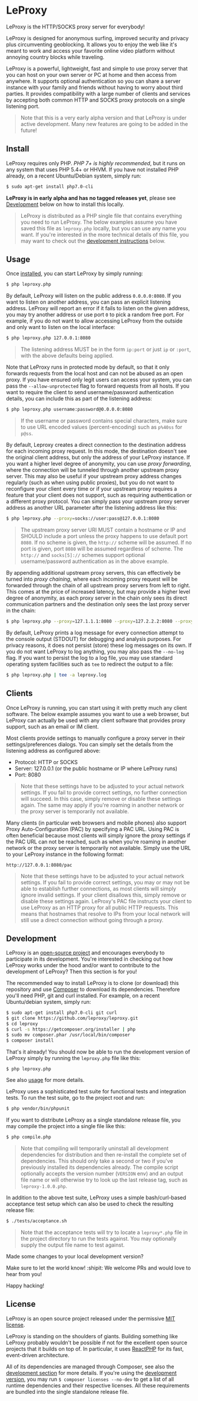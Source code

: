 # LeProxy

LeProxy is the HTTP/SOCKS proxy server for everybody!

LeProxy is designed for anonymous surfing, improved security and privacy plus
circumventing geoblocking.
It allows you to enjoy the web like it's meant to work and access your favorite
online video platform without annoying country blocks while traveling.

LeProxy is a powerful, lightweight, fast and simple to use proxy server that you
can host on your own server or PC at home and then access from anywhere.
It supports optional authentication so you can share a server instance with your
family and friends without having to worry about third parties.
It provides compatibility with a large number of clients and services by
accepting both common HTTP and SOCKS proxy protocols on a single listening port.

> Note that this is a very early alpha version and that
  LeProxy is under active development.
  Many new features are going to be added in the future!

## Install

LeProxy requires only PHP.
*PHP 7+ is highly recommended*, but it runs on any system that uses PHP 5.4+ or
HHVM.
If you have not installed PHP already, on a recent Ubuntu/Debian system, simply run:

```bash
$ sudo apt-get install php7.0-cli
```

**LeProxy is in early alpha and has no tagged releases yet**,
please see [Development](#development) below on how to install this locally.

<!--
You can simply download the latest `leproxy-{version}.php` file from our
[releases page](https://github.com/leproxy/leproxy/releases):

[Latest release](https://github.com/leproxy/leproxy/releases/latest)

Downloaded the `leproxy-{version}.php` file?
You did it!! Really simple, huh?
-->

> LeProxy is distributed as a PHP single file that contains everything you need
  to run LeProxy.
  The below examples assume you have saved this file as `leproxy.php` locally,
  but you can use any name you want.
  If you're interested in the more technical details of this file, you may want
  to check out the [development instructions](#development) below.

## Usage

Once [installed](#install), you can start LeProxy by simply running:

```bash
$ php leproxy.php 
```

By default, LeProxy will listen on the public address `0.0.0.0:8080`. 
If you want to listen on another address, you can pass an explicit listening
address.
LeProxy will report an error if it fails to listen on the given address,
you may try another address or use port `0` to pick a random free port.
For example, if you do not want to allow accessing LeProxy from the outside and
only want to listen on the local interface:

```bash
$ php leproxy.php 127.0.0.1:8080
```

> The listening address MUST be in the form `ip:port` or just `ip` or `:port`,
  with the above defaults being applied.

Note that LeProxy runs in protected mode by default, so that it only forwards
requests from the local host and can not be abused as an open proxy.
If you have ensured only legit users can access your system, you can
pass the `--allow-unprotected` flag to forward requests from all hosts.
If you want to require the client to send username/password authentication
details, you can include this as part of the listening address:

```bash
$ php leproxy.php username:password@0.0.0.0:8080
```

> If the username or password contains special characters, make sure to use
  URL encoded values (percent-encoding) such as `p%40ss` for `p@ss`.

By default, Leproxy creates a direct connection to the destination address for
each incoming proxy request.
In this mode, the destination doesn't see the original client address, but only
the address of your LeProxy instance.
If you want a higher level degree of anonymity, you can use *proxy forwarding*,
where the connection will be tunneled through another upstream proxy server.
This may also be useful if your upstream proxy address changes regularly (such
as when using public proxies), but you do not want to reconfigure your client
every time or if your upstream proxy requires a feature that your client does
not support, such as requiring authentication or a different proxy protocol.
You can simply pass your upstream proxy server address as another URL parameter
after the listening address like this:

```bash
$ php leproxy.php --proxy=socks://user:pass@127.0.0.1:8080
```

> The upstream proxy server URI MUST contain a hostname or IP and SHOULD include
  a port unless the proxy happens to use default port `8080`.
  If no scheme is given, the `http://` scheme will be assumed.
  If no port is given, port `8080` will be assumed regardless of scheme.
  The `http://` and `socks[5]://` schemes support optional username/password
  authentication as in the above example.

By appending additional upstream proxy servers, this can effectively be turned
into *proxy chaining*, where each incoming proxy request will be forwarded
through the chain of all upstream proxy servers from left to right.
This comes at the price of increased latency, but may provide a higher level
degree of anonymity, as each proxy server in the chain only sees its direct
communication partners and the destination only sees the last proxy server in
the chain:

```bash
$ php leproxy.php --proxy=127.1.1.1:8080 --proxy=127.2.2.2:8080 --proxy=127.3.3.3:8080
```

By default, LeProxy prints a log message for every connection attempt to the
console output (STDOUT) for debugging and analysis purposes.
For privacy reasons, it does not persist (store) these log messages on its own.
If you do not want LeProxy to log anything, you may also pass the `--no-log`
flag.
If you want to persist the log to a log file, you may use standard operating
system facilities such as `tee` to redirect the output to a file:

```bash
$ php leproxy.php | tee -a leproxy.log
```

## Clients

Once LeProxy is running, you can start using it with pretty much any client
software.
The below example assumes you want to use a web browser, but LeProxy can
actually be used with any client software that provides proxy support, such as
an email or IM client.

Most clients provide settings to manually configure a proxy server in their
settings/preferences dialogs.
You can simply set the details from the listening address as configured above:

* Protocol: HTTP or SOCKS
* Server: 127.0.0.1 (or the public hostname or IP where LeProxy runs)
* Port: 8080

> Note that these settings have to be adjusted to your actual network settings.
  If you fail to provide correct settings, no further connection will succeed.
  In this case, simply remove or disable these settings again.
  The same may apply if you're roaming in another network or the proxy server is
  temporarily not available.

Many clients (in particular web browsers and mobile phones) also support Proxy
Auto-Configuration (PAC) by specifying a PAC URL.
Using PAC is often beneficial because most clients will simply ignore the proxy
settings if the PAC URL can not be reached, such as when you're roaming in
another network or the proxy server is temporarily not available.
Simply use the URL to your LeProxy instance in the following format:

```
http://127.0.0.1:8080/pac
```

> Note that these settings have to be adjusted to your actual network settings.
  If you fail to provide correct settings, you may or may not be able to
  establish further connections, as most clients will simply ignore invalid
  settings.
  If your client disallows this, simply remove or disable these settings again.
  LeProxy's PAC file instructs your client to use LeProxy as an HTTP proxy for
  all public HTTP requests.
  This means that hostnames that resolve to IPs from your local network will
  still use a direct connection without going through a proxy.

## Development

LeProxy is an [open-source project](#license) and encourages everybody to
participate in its development.
You're interested in checking out how LeProxy works under the hood and/or want
to contribute to the development of LeProxy?
Then this section is for you!

The recommended way to install LeProxy is to clone (or download) this repository
and use [Composer](http://getcomposer.org) to download its dependencies.
Therefore you'll need PHP, git and curl installed.
For example, on a recent Ubuntu/debian system, simply run:

```bash
$ sudo apt-get install php7.0-cli git curl
$ git clone https://github.com/leproxy/leproxy.git
$ cd leproxy
$ curl -s https://getcomposer.org/installer | php
$ sudo mv composer.phar /usr/local/bin/composer
$ composer install
```

That's it already!
You should now be able to run the development version of LeProxy simply by
running the `leproxy.php` file like this:

```bash
$ php leproxy.php
```

See also [usage](#usage) for more details.

LeProxy uses a sophisticated test suite for functional tests and integration
tests.
To run the test suite, go to the project root and run:

```bash
$ php vendor/bin/phpunit
```

If you want to distribute LeProxy as a single standalone release file, you may
compile the project into a single file like this:

```bash
$ php compile.php
```

> Note that compiling will temporarily uninstall all development dependencies
  for distribution and then re-install the complete set of dependencies.
  This should only take a second or two if you've previously installed its
  dependencies already.
  The compile script optionally accepts the version number (`VERSION` env) and
  an output file name or will otherwise try to look up the last release tag,
  such as `leproxy-1.0.0.php`.

In addition to the above test suite, LeProxy uses a simple bash/curl-based
acceptance test setup which can also be used to check the resulting release
file:

```bash
$ ./tests/acceptance.sh
```

> Note that the acceptance tests will try to locate a `leproxy*.php` file in
  the project directory to run the tests against. You may optionally supply the
  output file name to test against.

Made some changes to your local development version?

Make sure to let the world know! :shipit:
We welcome PRs and would love to hear from you!

Happy hacking!

## License

LeProxy is an open source project released under the permissive
[MIT license](LICENSE).

LeProxy is standing on the shoulders of giants.
Building something like LeProxy probably wouldn't be possible if not for the
excellent open source projects that it builds on top of.
In particular, it uses [ReactPHP](http://reactphp.org/) for its fast,
event-driven architecture.

All of its dependencies are managed through Composer, see also the
[development section](#development) for more details.
If you're using the [development version](#development), you may run
`$ composer licenses --no-dev` to get a list of all runtime dependencies and their
respective licenses.
All these requirements are bundled into the single standalone release file.
